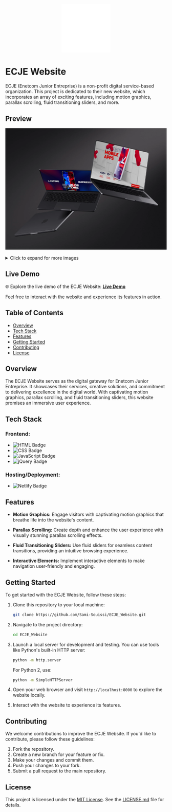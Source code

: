 <p align="center">
    <img width="30%" src="./Preview/logo blanc.png" alt="ECJE Logo">
</p>

# ECJE Website

ECJE (Enetcom Junior Entreprise) is a non-profit digital service-based organization. This project is dedicated to their new website, which incorporates an array of exciting features, including motion graphics, parallax scrolling, fluid transitioning sliders, and more.

## Preview
![ECJE Website](./Preview/thumbnail.png)

<details>
  <summary>Click to expand for more images</summary>

  ![Image 1](./Preview/Capture%20d’écran%202023-10-10%20000251.png)
  ![Image 2](./Preview/Capture%20d’écran%202023-10-10%20000029.png)
  ![Image 3](./Preview/Capture%20d’écran%202023-10-10%20000125.png)
  ![Image 4](./Preview/Capture%20d’écran%202023-10-10%20000145.png)
  ![Image 5](./Preview/Capture%20d’écran%202023-10-10%20000209.png)
  ![Image 6](./Preview/Capture%20d’écran%202023-10-10%20000227.png)
  ![Image 7](./Preview/Capture%20d’écran%202023-10-10%20000315.png)
   ![Image 8](./Preview/Capture%20d’écran%202023-10-10%20000338.png)
   ![Image 9](./Preview/Capture%20d’écran%202023-10-10%20000418.png)
   ![Image 10](./Preview/Capture%20d’écran%202023-10-10%20000441.png)
    ![Image 11](./Preview/Capture%20d’écran%202023-10-10%20000501.png)
     ![Image 12](./Preview/Capture%20d’écran%202023-10-10%20000522.png)
</details>

## Live Demo

🌐 Explore the live demo of the ECJE Website: [**Live Demo**](https://sami-souissi.github.io/ECJE_Website/)

Feel free to interact with the website and experience its features in action.

## Table of Contents

- [Overview](#overview)
- [Tech Stack](#tech-stack)
- [Features](#features)
- [Getting Started](#getting-started)
- [Contributing](#contributing)
- [License](#license)

## Overview

The ECJE Website serves as the digital gateway for Enetcom Junior Entreprise. It showcases their services, creative solutions, and commitment to delivering excellence in the digital world. With captivating motion graphics, parallax scrolling, and fluid transitioning sliders, this website promises an immersive user experience.

## Tech Stack

### Frontend:

- ![HTML Badge](https://img.shields.io/badge/HTML-5C3EE8?style=for-the-badge&logo=html5&logoColor=white)
- ![CSS Badge](https://img.shields.io/badge/CSS-1572B6?style=for-the-badge&logo=css3&logoColor=white)
- ![JavaScript Badge](https://img.shields.io/badge/JavaScript-F7DF1E?style=for-the-badge&logo=javascript&logoColor=black)
- ![jQuery Badge](https://img.shields.io/badge/jQuery-0769AD?style=for-the-badge&logo=jquery&logoColor=white)

### Hosting/Deployment:
- ![Netlify Badge](https://img.shields.io/badge/Netlify-00C7B7?style=for-the-badge&logo=netlify&logoColor=white)

## Features

- **Motion Graphics:** Engage visitors with captivating motion graphics that breathe life into the website's content.

- **Parallax Scrolling:** Create depth and enhance the user experience with visually stunning parallax scrolling effects.

- **Fluid Transitioning Sliders:** Use fluid sliders for seamless content transitions, providing an intuitive browsing experience.

- **Interactive Elements:** Implement interactive elements to make navigation user-friendly and engaging.

## Getting Started

To get started with the ECJE Website, follow these steps:

1. Clone this repository to your local machine:
   ```bash
   git clone https://github.com/Sami-Souissi/ECJE_Website.git
   ```

2. Navigate to the project directory:
   ```bash
   cd ECJE_Website
   ```

3. Launch a local server for development and testing. You can use tools like Python's built-in HTTP server:
   ```bash
   python -m http.server
   ```

   For Python 2, use:
   ```bash
   python -m SimpleHTTPServer
   ```

4. Open your web browser and visit `http://localhost:8000` to explore the website locally.

5. Interact with the website to experience its features.

## Contributing

We welcome contributions to improve the ECJE Website. If you'd like to contribute, please follow these guidelines:

1. Fork the repository.
2. Create a new branch for your feature or fix.
3. Make your changes and commit them.
4. Push your changes to your fork.
5. Submit a pull request to the main repository.

## License

This project is licensed under the [MIT License](LICENSE.md). See the [LICENSE.md](LICENSE.md) file for details.
